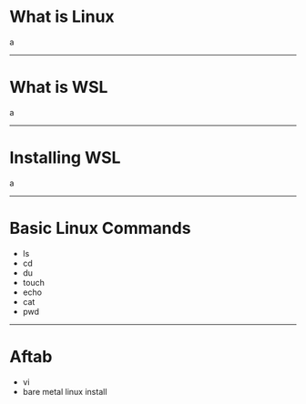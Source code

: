 # What is Linux
a

---

# What is WSL
a

--- 

# Installing WSL

a

---

# Basic Linux Commands
- ls
- cd
- du
- touch
- echo
- cat
- pwd

---

# Aftab
- vi
- bare metal linux install
